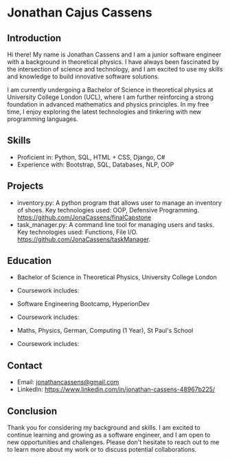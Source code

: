 # Jonathan Cajus Cassens

## Introduction

Hi there! My name is Jonathan Cassens and I am a junior software engineer with a background in theoretical physics. I have always been fascinated by the intersection of science and technology, and I am excited to use my skills and knowledge to build innovative software solutions.

I am currently undergoing a Bachelor of Science in theoretical physics at University College London (UCL), where I am further reinforcing a strong foundation in advanced mathematics and physics principles. In my free time, I enjoy exploring the latest technologies and tinkering with new programming languages.

## Skills

- Proficient in: Python, SQL, HTML + CSS, Django, C#
- Experience with: Bootstrap, SQL, Databases, NLP, OOP

## Projects

- inventory.py: A python program that allows user to manage an inventory of shoes. Key technologies used: OOP, Defensive Programming. https://github.com/JonaCassens/finalCapstone
- task_manager.py: A command line tool for managing users and tasks. Key technologies used: Functions, File I/O. https://github.com/JonaCassens/taskManager.

## Education

- Bachelor of Science in Theoretical Physics, University College London
- Coursework includes: 

- Software Engineering Bootcamp, HyperionDev
- Coursework includes:

- Maths, Physics, German, Computing (1 Year), St Paul's School
- Coursework includes:

## Contact

- Email: jonathancassens@gmail.com
- LinkedIn: https://www.linkedin.com/in/jonathan-cassens-48967b225/

## Conclusion

Thank you for considering my background and skills. I am excited to continue learning and growing as a software engineer, and I am open to new opportunities and challenges. Please don't hesitate to reach out to me to learn more about my work or to discuss potential collaborations.

